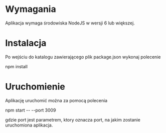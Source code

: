# Wymagania

Aplikacja wymaga środowiska NodeJS w wersji 6 lub większej.

# Instalacja

Po wejściu do katalogu zawierającego plik package.json wykonaj polecenie

npm install

# Uruchomienie

Aplikację uruchomić można za pomocą polecenia

npm start -- --port 3009

gdzie port jest parametrem, ktory oznacza port, na jakim zostanie uruchomiona aplikacja.
